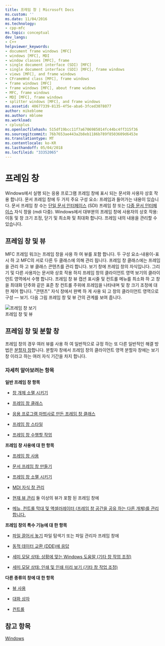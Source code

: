 ```yaml
---
title: 프레임 창 | Microsoft Docs
ms.custom: ''
ms.date: 11/04/2016
ms.technology:
- cpp-mfc
ms.topic: conceptual
dev_langs:
- C++
helpviewer_keywords:
- document frame windows [MFC]
- windows [MFC], MDI
- window classes [MFC], frame
- single document interface (SDI) [MFC]
- single document interface (SDI) [MFC], frame windows
- views [MFC], and frame windows
- CFrameWnd class [MFC], frame windows
- frame windows [MFC]
- frame windows [MFC], about frame widows
- MFC, frame windows
- MDI [MFC], frame windows
- splitter windows [MFC], and frame windows
ms.assetid: 40677339-8135-4f5e-aba6-3fced3078077
author: mikeblome
ms.author: mblome
ms.workload:
- cplusplus
ms.openlocfilehash: 515df19bcc11f7a6706985014fc44bc4ff315f36
ms.sourcegitcommit: 76b7653ae443a2b8eb1186b789f8503609d6453e
ms.translationtype: MT
ms.contentlocale: ko-KR
ms.lasthandoff: 05/04/2018
ms.locfileid: "33352065"
---
```

# <a name="frame-windows"></a>프레임 창
Windows에서 실행 되는 응용 프로그램 프레임 창에 표시 되는 문서와 사용자 상호 작용 합니다. 문서 프레임 창에 두 가지 주요 구성 요소: 프레임과 들어가는 내용이 있습니다. 문서 프레임 창 수는 [단일 문서 인터페이스](../mfc/sdi-and-mdi.md) (SDI) 프레임 창 또는 [다중 문서 인터페이스](../mfc/sdi-and-mdi.md) 자식 창을 (mdi 다중). Windows에서 대부분의 프레임 창에 사용자의 상호 작용: 이동 및 창 크기 조정, 닫기 및 최소화 및 최대화 합니다. 프레임 내의 내용을 관리할 수 있습니다.  
  
## <a name="frame-windows-and-views"></a>프레임 창 및 뷰  
 MFC 프레임 워크는 프레임 창을 사용 하 여 뷰를 포함 합니다. 두 구성 요소-내용이-표시 하 고 MFC의 서로 다른 두 클래스에 의해 관리 됩니다. 프레임 창 클래스에는 프레임을 관리 하 고 뷰 클래스 콘텐츠를 관리 합니다. 보기 창에 프레임 창의 자식입니다. 그리기 및 다른 사용자는 문서와 상호 작용 하지 프레임 창의 클라이언트 영역 보기의 클라이언트 영역에서 수행 합니다. 프레임 창 뷰 캡션 표시줄 및 컨트롤 메뉴를 최소화 하 고 창을 최대화 단추와 같은 표준 창 컨트롤 주위에 프레임을 나타내며 및 창 크기 조정에 대 한 제어 합니다. "콘텐츠" 자식 창에서 완벽 하 게 사용 되 고 창의 클라이언트 영역으로 구성 — 보기. 다음 그림 프레임 창 및 뷰 간의 관계를 보여 줍니다.  
  
 ![프레임 창 보기](../mfc/media/vc37fx1.gif "vc37fx1")  
프레임 창 및 뷰  
  
## <a name="frame-windows-and-splitter-windows"></a>프레임 창 및 분할 창  
 프레임 창의 경우 여러 뷰를 사용 하 여 일반적으로 규정 하는 또 다른 일반적인 해결 방법은 [분할자 창](../mfc/multiple-document-types-views-and-frame-windows.md)합니다. 분할자 창에서 프레임 창의 클라이언트 영역 분할자 창에는 보기 창 이라고 하는 여러 자식 기간을 차지 합니다.  
  
### <a name="what-do-you-want-to-know-more-about"></a>자세히 알아보려는 항목  
 **일반 프레임 창 항목**  
  
-   [창 개체 소멸 시키기](../mfc/window-objects.md)  
  
-   [프레임 창 클래스](../mfc/frame-window-classes.md)  
  
-   [응용 프로그램 마법사로 만든 프레임 창 클래스](../mfc/frame-window-classes-created-by-the-application-wizard.md)  
  
-   [프레임 창 스타일](../mfc/frame-window-styles-cpp.md)  
  
-   [프레임 창 수행할 작업](../mfc/what-frame-windows-do.md)  
  
 **프레임 창 사용에 대 한 항목**  
  
-   [프레임 창 사용](../mfc/using-frame-windows.md)  
  
-   [문서 프레임 창 만들기](../mfc/creating-document-frame-windows.md)  
  
-   [프레임 창 소멸 시키기](../mfc/destroying-frame-windows.md)  
  
-   [MDI 자식 창 관리](../mfc/managing-mdi-child-windows.md)  
  
-   [현재 뷰 관리](../mfc/managing-the-current-view.md) 둘 이상의 뷰가 포함 된 프레임 창에  
  
-   [메뉴, 컨트롤 막대 및 액셀러레이터 (프레임 창 공간을 공유 하는 다른 개체)를 관리 합니다.](../mfc/managing-menus-control-bars-and-accelerators.md)  
  
 **프레임 창의 특수 기능에 대 한 항목**  
  
-   [파일 끌어서 놓기](../mfc/dragging-and-dropping-files-in-a-frame-window.md) 파일 탐색기 또는 파일 관리자 프레임 창에  
  
-   [동적 데이터 교환 (DDE)에 응답](../mfc/responding-to-dynamic-data-exchange-dde.md)  
  
-   [세미 모달 상태: 상황에 맞는 Windows 도움말 (기타 창 작업 조정)](../mfc/orchestrating-other-window-actions.md)  
  
-   [세미 모달 상태: 인쇄 및 인쇄 미리 보기 (기타 창 작업 조정)](../mfc/orchestrating-other-window-actions.md)  
  
 **다른 종류의 창에 대 한 항목**  
  
-   [뷰 사용](../mfc/using-views.md)  
  
-   [대화 상자](../mfc/dialog-boxes.md)  
  
-   [컨트롤](../mfc/controls-mfc.md)  
  
## <a name="see-also"></a>참고 항목  
 [Windows](../mfc/windows.md)

